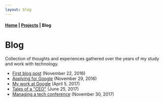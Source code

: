 ```yaml
---
layout: blog
---
```


#### [Home](/) | [Projects](/projects) | Blog

# Blog

Collection of thoughts and experiences gathered over the years of my study and work with technology.

* [First blog post](/blog/first-blog-post) (November 22, 2016)
* [Applying for Google](/blog/applying-for-google) (November 29, 2016)
* [My work at Google](/blog/my-work-at-google) (April 5, 2017)
* [Tales of a "CEO"](/blog/tales-of-a-ceo) (June 25, 2017)
* [Managing a tech conference](/blog/managing-a-tech-conference) (November 30, 2017)